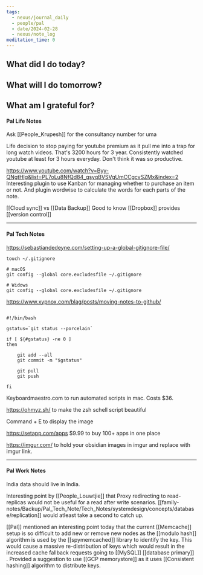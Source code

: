 ```yaml
---
tags:
  - nexus/journal_daily
  - people/pal
  - date/2024-02-28
  - nexus/note_log
meditation_time: 0
---
```

## What did I do today?

## What will I do tomorrow?

## What am I grateful for? 

#### Pal Life Notes

Ask [[People_Krupesh]] for the consultancy number for uma

Life decision to stop paying for youtube premium as it pull me into a trap for long watch videos. That's 3200 hours for 3 year. Consistently watched youtube at least for 3 hours everyday. Don't think it was so productive. 

https://www.youtube.com/watch?v=Byy-QNgtHIg&list=PL7oLu8NfQd84_gsyqBVSVgUmCCgcvSZMx&index=2
Interesting plugin to use Kanban for managing whether to purchase an item or not. 
And plugin wordwise to calculate the words for each parts of the note. 

[[Cloud sync]] vs [[Data Backup]]
Good to know [[Dropbox]] provides [[version control]]


-----------
#### Pal Tech Notes


https://sebastiandedeyne.com/setting-up-a-global-gitignore-file/

```
touch ~/.gitignore

# macOS 
git config --global core.excludesfile ~/.gitignore

# Widows
git config --global core.excludesfile ~/.gitignore 
```

https://www.xypnox.com/blag/posts/moving-notes-to-github/


```

#!/bin/bash

gstatus=`git status --porcelain`

if [ ${#gstatus} -ne 0 ]
then

    git add --all
    git commit -m "$gstatus"

	git pull
    git push

fi 

```


Keyboardmaestro.com to run automated scripts in mac. Costs $36. 

https://ohmyz.sh/ to make the zsh schell script beautiful 

Command + E to display the image 

https://setapp.com/apps $9.99 to buy 100+ apps in one place 

https://imgur.com/ to hold your obsidian images in imgur and replace with imgur link. 

------
#### Pal Work Notes 

India data should live in India. 

Interesting point by [[People_Louwtjie]] that Proxy redirecting to read-replicas would not be useful for a read after write scenarios. [[family-notes/Backup/Pal_Tech_Note/Tech_Notes/systemdesign/concepts/database/replication]] would atleast take a second to catch up. 

[[Pal]] mentioned an interesting point today that the current [[Memcache]] setup is so difficult to add new or remove new nodes as the [[modulo hash]] algorithm is used by the [[spymemcached]] library to identify the key. This would cause a massive re-distribution of keys which would result in the increased cache fallback requests going to [[MySQL]] [[database primary]] . Provided a suggestion to use [[GCP memorystore]] as it uses [[Consistent hashing]] algorithm to distribute keys. 